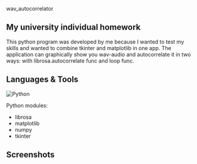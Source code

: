wav_autocorrelator

## My university individual homework 

This python program was developed by me because I wanted to test my skills and wanted to combine tkinter and matplotlib in one app.
The application can graphically show you wav-audio and autocorrelate it in two ways: with librosa.autocorrelate func and loop func.

## Languages & Tools
![Python](https://img.shields.io/badge/-Python-blue?style=plastic&logo=python&logoColor=yellow)

Python modules:
- librosa
- matplotlib
- numpy
- tkinter

## Screenshots

 
